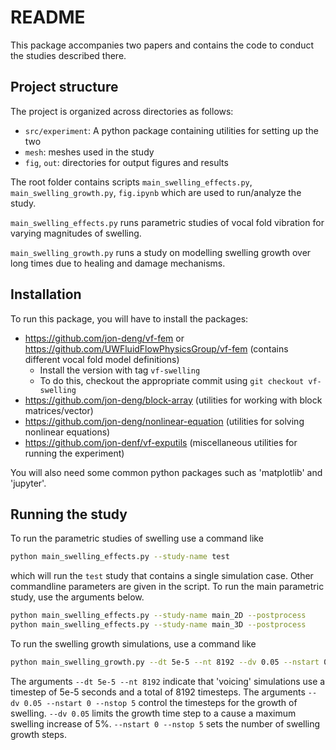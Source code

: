 # README

This package accompanies two papers and contains the code to conduct the studies described there.

## Project structure

The project is organized across directories as follows:

- `src/experiment`: A python package containing utilities for setting up the two
- `mesh`: meshes used in the study
- `fig`, `out`: directories for output figures and results

The root folder contains scripts `main_swelling_effects.py`, `main_swelling_growth.py`, `fig.ipynb`
which are used to run/analyze the study.

`main_swelling_effects.py` runs parametric studies of vocal fold vibration for varying magnitudes of swelling.

`main_swelling_growth.py` runs a study on modelling swelling growth over long times due to healing and damage mechanisms.

## Installation

To run this package, you will have to install the packages:

- <https://github.com/jon-deng/vf-fem> or <https://github.com/UWFluidFlowPhysicsGroup/vf-fem> (contains different vocal fold model definitions)
  - Install the version with tag `vf-swelling`
  - To do this, checkout the appropriate commit using `git checkout vf-swelling`
- <https://github.com/jon-deng/block-array> (utilities for working with block matrices/vector)
- <https://github.com/jon-deng/nonlinear-equation> (utilities for solving nonlinear equations)
- <https://github.com/jon-denf/vf-exputils> (miscellaneous utilities for running the experiment)

You will also need some common python packages such as 'matplotlib' and 'jupyter'.

## Running the study

To run the parametric studies of swelling use a command like

```bash
python main_swelling_effects.py --study-name test
```

which will run the `test` study that contains a single simulation case.
Other commandline parameters are given in the script.
To run the main parametric study, use the arguments below.

```bash
python main_swelling_effects.py --study-name main_2D --postprocess
python main_swelling_effects.py --study-name main_3D --postprocess
```

To run the swelling growth simulations, use a command like

```bash
python main_swelling_growth.py --dt 5e-5 --nt 8192 --dv 0.05 --nstart 0 --nstop 5
```

The arguments `--dt 5e-5 --nt 8192` indicate that 'voicing' simulations use a timestep of 5e-5 seconds and a total of 8192 timesteps.
The arguments `--dv 0.05 --nstart 0 --nstop 5` control the timesteps for the growth of swelling.
`--dv 0.05` limits the growth time step to a cause a maximum swelling increase of 5%.
`--nstart 0 --nstop 5` sets the number of swelling growth steps.
